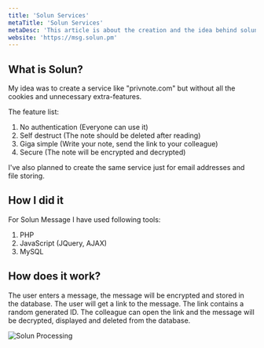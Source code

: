 ```yaml
---
title: 'Solun Services'
metaTitle: 'Solun Services'
metaDesc: 'This article is about the creation and the idea behind solun.'
website: 'https://msg.solun.pm'
---
```


## What is Solun?
My idea was to create a service like "privnote.com" but without all the cookies and unnecessary extra-features.

The feature list:
1. No authentication (Everyone can use it)
2. Self destruct (The note should be deleted after reading)
3. Giga simple (Write your note, send the link to your colleague)
4. Secure (The note will be encrypted and decrypted)

I've also planned to create the same service just for email addresses and file storing.

## How I did it
For Solun Message I have used following tools:
1. PHP
2. JavaScript (JQuery, AJAX)
3. MySQL

## How does it work?
The user enters a message, the message will be encrypted and stored in the database. The user will get a link to the message. 
The link contains a random generated ID. 
The colleague can open the link and the message will be decrypted, displayed and deleted from the database.

![Solun Processing](../solunGif.gif)